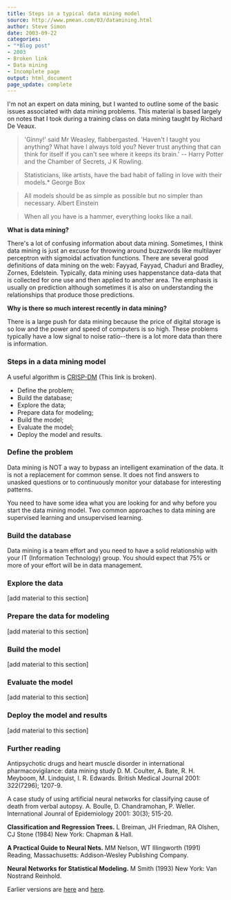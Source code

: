 ```yaml
---
title: Steps in a typical data mining model
source: http://www.pmean.com/03/datamining.html
author: Steve Simon
date: 2003-09-22
categories:
- "*Blog post"
- 2003
- Broken link
- Data mining
- Incomplete page
output: html_document
page_update: complete
---
```


I'm not an expert on data mining, but I wanted to outline some of the basic issues associated with data mining problems. This material is based largely on notes that I took during a training class on data mining taught by Richard De Veaux.

<blockquote>

'Ginny!' said Mr Weasley, flabbergasted. 'Haven't I taught you anything? What have I always told you? Never trust anything that can think for itself if you can't see where it keeps its brain.' -- Harry Potter and the Chamber of Secrets, J K Rowling.

</blockquote>

<blockquote>

Statisticians, like artists, have the bad habit of falling in love with their models.* George Box

</blockquote>

<blockquote>

All models should be as simple as possible but no simpler than necessary. Albert Einstein

</blockquote>

<blockquote>

When all you have is a hammer, everything looks like a nail.

</blockquote>

**What is data mining?**

There's a lot of confusing information about data mining. Sometimes, I think data mining is just an excuse for throwing around buzzwords like multilayer perceptron with sigmoidal activation functions. There are several good definitions of data mining on the web: Fayyad, Fayyad, Chaduri and Bradley, Zornes, Edelstein. Typically, data mining uses happenstance data-data that is collected for one use and then applied to another area. The emphasis is usually on prediction although sometimes it is also on understanding the relationships that produce those predictions.

**Why is there so much interest recently in data mining?**

There is a large push for data mining because the price of digital storage is so low and the power and speed of computers is so high. These problems typically have a low signal to noise ratio--there is a lot more data than there is information.

### Steps in a data mining model

A useful algorithm is [CRISP-DM][cri1] (This link is broken).

-   Define the problem;
-   Build the database;
-   Explore the data;
-   Prepare data for modeling;
-   Build the model;
-   Evaluate the model;
-   Deploy the model and results.

### Define the problem

Data mining is NOT a way to bypass an intelligent examination of the data. It is not a replacement for common sense. It does not find answers to unasked questions or to continuously monitor your database for interesting patterns.

You need to have some idea what you are looking for and why before you start the data mining model. Two common approaches to data mining are supervised learning and unsupervised learning.

### Build the database

Data mining is a team effort and you need to have a solid relationship with your IT (Information Technology) group. You should expect that 75% or more of your effort will be in data management.

### Explore the data

[add material to this section]

### Prepare the data for modeling

[add material to this section]

### Build the model

[add material to this section]

### Evaluate the model

[add material to this section]

### Deploy the model and results

[add material to this section]

### Further reading

Antipsychotic drugs and heart muscle disorder in international pharmacovigilance: data mining study D. M. Coulter, A. Bate, R. H. Meyboom, M. Lindquist, I. R. Edwards. British Medical Journal 2001: 322(7296); 1207-9.

A case study of using artificial neural networks for classifying cause of death from verbal autopsy. A. Boulle, D. Chandramohan, P. Weller. International Jounral of Epidemiology 2001: 30(3); 515-20.
    
**Classification and Regression Trees.** L Breiman, JH Friedman, RA Olshen, CJ Stone (1984) New York: Chapman & Hall.
    
**A Practical Guide to Neural Nets.** MM Nelson, WT Illingworth (1991) Reading, Massachusetts: Addison-Wesley Publishing Company.

**Neural Networks for Statistical Modeling.** M Smith (1993) New York: Van Nostrand Reinhold.

Earlier versions are [here][sim1] and [here][sim2].

[sim1]: http://www.pmean.com/03/datamining.html
[sim2]: http://new.pmean.com/data-mining-steps/

[cri1]: http://www.crisp-dm.org/Process/index.htm
